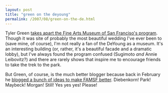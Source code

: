 ```yaml
---
layout: post
title: "green on the deyoung"
permalink: /2007/08/green-on-the-de.html
---
```


Tyler Green [takes apart the Fine Arts Museum of San Franciso's program](http://www.artsjournal.com/man/2007/08/kenneth_baker_prophet.html). Though it was site of probably the most beautiful wedding I've ever been to (save mine, of course), I'm not really a fan of the DeYoung as a museum. It's an interesting building (or, rather, it's a beautiful facade and a dramatic lobby), but I've always found the program confused (Sugimoto _and_ Annie Leibovitz?) and there are rarely shows that inspire me to encourage friends to take the trek to the park.

But Green, of course, is the much better blogger because back in February he [blogged a bunch of ideas to make FAMSF better](http://www.artsjournal.com/man/2007/02/what_famsf_should_be_doing.html). Diebenkorn! Park! Maybeck! Morgan! Still! Yes yes yes! Please!